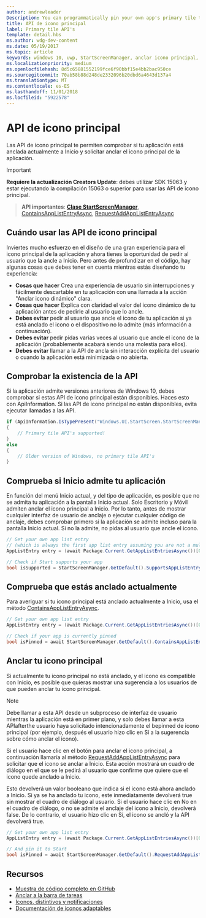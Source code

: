 ```yaml
---
author: andrewleader
Description: You can programmatically pin your own app's primary tile to Start, just like you can pin secondary tiles. And you can check whether it's currently pinned.
title: API de icono principal
label: Primary tile API's
template: detail.hbs
ms.author: wdg-dev-content
ms.date: 05/19/2017
ms.topic: article
keywords: windows 10, uwp, StartScreenManager, anclar icono principal, api de icono principal, comprobar si el icono está anclado, icono dinámico
ms.localizationpriority: medium
ms.openlocfilehash: 8d5c65881552199fce6f90bbf15e4bb2bac950ce
ms.sourcegitcommit: 70ab58b88d248de2332096b20dbd6a4643d137a4
ms.translationtype: MT
ms.contentlocale: es-ES
ms.lasthandoff: 11/01/2018
ms.locfileid: "5922578"
---
```

# <a name="primary-tile-apis"></a>API de icono principal
 

Las API de icono principal te permiten comprobar si tu aplicación está anclada actualmente a Inicio y solicitar anclar el icono principal de la aplicación.

> [!IMPORTANT]
> **Requiere la actualización Creators Update**: debes utilizar SDK 15063 y estar ejecutando la compilación 15063 o superior para usar las API de icono principal.

> **API importantes**: [**Clase StartScreenManager**](https://docs.microsoft.com/uwp/api/windows.ui.startscreen.startscreenmanager), [ContainsAppListEntryAsync](https://docs.microsoft.com/uwp/api/windows.ui.startscreen.startscreenmanager#Windows_UI_StartScreen_StartScreenManager_ContainsAppListEntryAsync_Windows_ApplicationModel_Core_AppListEntry_), [RequestAddAppListEntryAsync](https://docs.microsoft.com/uwp/api/windows.ui.startscreen.startscreenmanager#Windows_UI_StartScreen_StartScreenManager_RequestAddAppListEntryAsync_Windows_ApplicationModel_Core_AppListEntry_)


## <a name="when-to-use-primary-tile-apis"></a>Cuándo usar las API de icono principal

Inviertes mucho esfuerzo en el diseño de una gran experiencia para el icono principal de la aplicación y ahora tienes la oportunidad de pedir al usuario que la ancle a Inicio. Pero antes de profundizar en el código, hay algunas cosas que debes tener en cuenta mientras estás diseñando tu experiencia:

* **Cosas que hacer** Crea una experiencia de usuario sin interrupciones y fácilmente descartable en tu aplicación con una llamada a la acción "Anclar icono dinámico" clara.
* **Cosas que hacer** Explica con claridad el valor del icono dinámico de tu aplicación antes de pedirle al usuario que lo ancle.
* **Debes evitar** pedir al usuario que ancle el icono de tu aplicación si ya está anclado el icono o el dispositivo no lo admite (más información a continuación).
* **Debes evitar** pedir pidas varias veces al usuario que ancle el icono de la aplicación (probablemente acabará siendo una molestia para ellos).
* **Debes evitar** llamar a la API de ancla sin interacción explícita del usuario o cuando la aplicación está minimizada o no abierta.


## <a name="checking-whether-the-apis-exist"></a>Comprobar la existencia de la API

Si la aplicación admite versiones anteriores de Windows 10, debes comprobar si estas API de icono principal están disponibles. Haces esto con ApiInformation. Si las API de icono principal no están disponibles, evita ejecutar llamadas a las API.

```csharp
if (ApiInformation.IsTypePresent("Windows.UI.StartScreen.StartScreenManager"))
{
    // Primary tile API's supported!
}
else
{
    // Older version of Windows, no primary tile API's
}
```


## <a name="check-if-start-supports-your-app"></a>Comprueba si Inicio admite tu aplicación

En función del menú Inicio actual, y del tipo de aplicación, es posible que no se admita tu aplicación a la pantalla Inicio actual. Solo Escritorio y Móvil admiten anclar el icono principal a Inicio. Por lo tanto, antes de mostrar cualquier interfaz de usuario de anclaje o ejecutar cualquier código de anclaje, debes comprobar primero si la aplicación se admite incluso para la pantalla Inicio actual. Si no la admite, no pidas al usuario que ancle el icono.

```csharp
// Get your own app list entry
// (which is always the first app list entry assuming you are not a multi-app package)
AppListEntry entry = (await Package.Current.GetAppListEntriesAsync())[0];

// Check if Start supports your app
bool isSupported = StartScreenManager.GetDefault().SupportsAppListEntry(entry);
```


## <a name="check-whether-youre-currently-pinned"></a>Comprueba que estás anclado actualmente

Para averiguar si tu icono principal está anclado actualmente a Inicio, usa el método [ContainsAppListEntryAsync](https://docs.microsoft.com/uwp/api/windows.ui.startscreen.startscreenmanager#Windows_UI_StartScreen_StartScreenManager_ContainsAppListEntryAsync_Windows_ApplicationModel_Core_AppListEntry_).

```csharp
// Get your own app list entry
AppListEntry entry = (await Package.Current.GetAppListEntriesAsync())[0];

// Check if your app is currently pinned
bool isPinned = await StartScreenManager.GetDefault().ContainsAppListEntryAsync(entry);
```


##  <a name="pin-your-primary-tile"></a>Anclar tu icono principal

Si actualmente tu icono principal no está anclado, y el icono es compatible con Inicio, es posible que quieras mostrar una sugerencia a los usuarios de que pueden anclar tu icono principal.

> [!NOTE]
> Debe llamar a esta API desde un subproceso de interfaz de usuario mientras la aplicación está en primer plano, y solo debes llamar a esta APIafterthe usuario haya solicitado intencionadamente el bepinned de icono principal (por ejemplo, después el usuario hizo clic en Sí a la sugerencia sobre cómo anclar el icono).

Si el usuario hace clic en el botón para anclar el icono principal, a continuación llamaría al método [RequestAddAppListEntryAsync](https://docs.microsoft.com/uwp/api/windows.ui.startscreen.startscreenmanager#Windows_UI_StartScreen_StartScreenManager_RequestAddAppListEntryAsync_Windows_ApplicationModel_Core_AppListEntry_) para solicitar que el icono se anclar a Inicio. Esta acción mostrará un cuadro de diálogo en el que se le pedirá al usuario que confirme que quiere que el icono quede anclado a Inicio.

Esto devolverá un valor booleano que indica si el icono está ahora anclado a Inicio. Si ya se ha anclado tu icono, este inmediatamente devolverá true sin mostrar el cuadro de diálogo al usuario. Si el usuario hace clic en No en el cuadro de diálogo, o no se admite el anclaje del icono a Inicio, devolverá false. De lo contrario, el usuario hizo clic en Sí, el icono se ancló y la API devolverá true.

```csharp
// Get your own app list entry
AppListEntry entry = (await Package.Current.GetAppListEntriesAsync())[0];

// And pin it to Start
bool isPinned = await StartScreenManager.GetDefault().RequestAddAppListEntryAsync(entry);
```


## <a name="resources"></a>Recursos

* [Muestra de código completo en GitHub](https://github.com/WindowsNotifications/quickstart-pin-primary-tile)
* [Anclar a la barra de tareas](../pin-to-taskbar.md)
* [Iconos, distintivos y notificaciones](index.md)
* [Documentación de iconos adaptables](create-adaptive-tiles.md)
